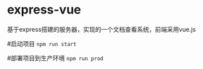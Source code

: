 # express-vue
基于express搭建的服务器，实现的一个文档查看系统，前端采用vue.js

#启动项目
`npm run start`

#部署项目到生产环境
`npm run prod`